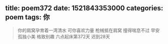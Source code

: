 title: poem372
date: 1521843353000
categories: poem
tags: 你
---
> 你的肩窝孕育着一湾清水
可你喜欢力量
枪械抵在肩窝
撞得喘息不过
早安
孤独小美
格致别趣
六点起床第372天 迟到28天